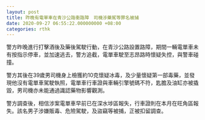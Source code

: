```yaml
---
layout: post
title: 昨晚有電單車在青沙公路衝路障　司機涉藥駕等罪名被捕
date: 2020-09-27 06:55:22.000000000 +08:00
categories: rthk
---
```


警方昨晚進行打擊酒後及藥後駕駛行動，在青沙公路設置路障，期間一輛電單車未有按指示停車，並加速逃去，警方追截，電單車駛至志昂路時懷疑失控，與警車碰撞。

警方其後在39歲男司機身上檢獲約10克懷疑冰毒，及少量懷疑第一部毒藥，並發現他沒有電單車駕駛執照，電單車行車證與車輛引擎號碼不符，匙膽及油缸亦被撬毀，男司機亦未能通過識認藥物影響觀測。

警方調查後，相信涉案電單車早前已在深水埗區報失，行車證則在本月在旺角區報失。該名男子涉嫌販毒、危險駕駛，及盜竊等被捕，正被扣留調查。
